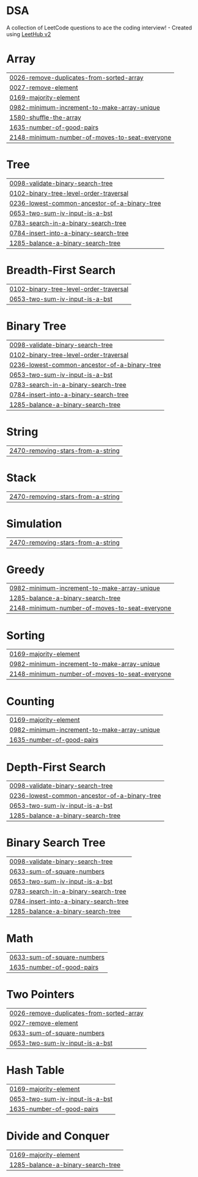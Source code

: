 # DSA
A collection of LeetCode questions to ace the coding interview! - Created using [LeetHub v2](https://github.com/arunbhardwaj/LeetHub-2.0)


# Array
|  |
| ------- |
| [0026-remove-duplicates-from-sorted-array](https://github.com/Priyanshu-Sarkar03/DSA/tree/master/0026-remove-duplicates-from-sorted-array) |
| [0027-remove-element](https://github.com/Priyanshu-Sarkar03/DSA/tree/master/0027-remove-element) |
| [0169-majority-element](https://github.com/Priyanshu-Sarkar03/DSA/tree/master/0169-majority-element) |
| [0982-minimum-increment-to-make-array-unique](https://github.com/Priyanshu-Sarkar03/DSA/tree/master/0982-minimum-increment-to-make-array-unique) |
| [1580-shuffle-the-array](https://github.com/Priyanshu-Sarkar03/DSA/tree/master/1580-shuffle-the-array) |
| [1635-number-of-good-pairs](https://github.com/Priyanshu-Sarkar03/DSA/tree/master/1635-number-of-good-pairs) |
| [2148-minimum-number-of-moves-to-seat-everyone](https://github.com/Priyanshu-Sarkar03/DSA/tree/master/2148-minimum-number-of-moves-to-seat-everyone) |
# Tree
|  |
| ------- |
| [0098-validate-binary-search-tree](https://github.com/Priyanshu-Sarkar03/DSA/tree/master/0098-validate-binary-search-tree) |
| [0102-binary-tree-level-order-traversal](https://github.com/Priyanshu-Sarkar03/DSA/tree/master/0102-binary-tree-level-order-traversal) |
| [0236-lowest-common-ancestor-of-a-binary-tree](https://github.com/Priyanshu-Sarkar03/DSA/tree/master/0236-lowest-common-ancestor-of-a-binary-tree) |
| [0653-two-sum-iv-input-is-a-bst](https://github.com/Priyanshu-Sarkar03/DSA/tree/master/0653-two-sum-iv-input-is-a-bst) |
| [0783-search-in-a-binary-search-tree](https://github.com/Priyanshu-Sarkar03/DSA/tree/master/0783-search-in-a-binary-search-tree) |
| [0784-insert-into-a-binary-search-tree](https://github.com/Priyanshu-Sarkar03/DSA/tree/master/0784-insert-into-a-binary-search-tree) |
| [1285-balance-a-binary-search-tree](https://github.com/Priyanshu-Sarkar03/DSA/tree/master/1285-balance-a-binary-search-tree) |
# Breadth-First Search
|  |
| ------- |
| [0102-binary-tree-level-order-traversal](https://github.com/Priyanshu-Sarkar03/DSA/tree/master/0102-binary-tree-level-order-traversal) |
| [0653-two-sum-iv-input-is-a-bst](https://github.com/Priyanshu-Sarkar03/DSA/tree/master/0653-two-sum-iv-input-is-a-bst) |
# Binary Tree
|  |
| ------- |
| [0098-validate-binary-search-tree](https://github.com/Priyanshu-Sarkar03/DSA/tree/master/0098-validate-binary-search-tree) |
| [0102-binary-tree-level-order-traversal](https://github.com/Priyanshu-Sarkar03/DSA/tree/master/0102-binary-tree-level-order-traversal) |
| [0236-lowest-common-ancestor-of-a-binary-tree](https://github.com/Priyanshu-Sarkar03/DSA/tree/master/0236-lowest-common-ancestor-of-a-binary-tree) |
| [0653-two-sum-iv-input-is-a-bst](https://github.com/Priyanshu-Sarkar03/DSA/tree/master/0653-two-sum-iv-input-is-a-bst) |
| [0783-search-in-a-binary-search-tree](https://github.com/Priyanshu-Sarkar03/DSA/tree/master/0783-search-in-a-binary-search-tree) |
| [0784-insert-into-a-binary-search-tree](https://github.com/Priyanshu-Sarkar03/DSA/tree/master/0784-insert-into-a-binary-search-tree) |
| [1285-balance-a-binary-search-tree](https://github.com/Priyanshu-Sarkar03/DSA/tree/master/1285-balance-a-binary-search-tree) |
# String
|  |
| ------- |
| [2470-removing-stars-from-a-string](https://github.com/Priyanshu-Sarkar03/DSA/tree/master/2470-removing-stars-from-a-string) |
# Stack
|  |
| ------- |
| [2470-removing-stars-from-a-string](https://github.com/Priyanshu-Sarkar03/DSA/tree/master/2470-removing-stars-from-a-string) |
# Simulation
|  |
| ------- |
| [2470-removing-stars-from-a-string](https://github.com/Priyanshu-Sarkar03/DSA/tree/master/2470-removing-stars-from-a-string) |
# Greedy
|  |
| ------- |
| [0982-minimum-increment-to-make-array-unique](https://github.com/Priyanshu-Sarkar03/DSA/tree/master/0982-minimum-increment-to-make-array-unique) |
| [1285-balance-a-binary-search-tree](https://github.com/Priyanshu-Sarkar03/DSA/tree/master/1285-balance-a-binary-search-tree) |
| [2148-minimum-number-of-moves-to-seat-everyone](https://github.com/Priyanshu-Sarkar03/DSA/tree/master/2148-minimum-number-of-moves-to-seat-everyone) |
# Sorting
|  |
| ------- |
| [0169-majority-element](https://github.com/Priyanshu-Sarkar03/DSA/tree/master/0169-majority-element) |
| [0982-minimum-increment-to-make-array-unique](https://github.com/Priyanshu-Sarkar03/DSA/tree/master/0982-minimum-increment-to-make-array-unique) |
| [2148-minimum-number-of-moves-to-seat-everyone](https://github.com/Priyanshu-Sarkar03/DSA/tree/master/2148-minimum-number-of-moves-to-seat-everyone) |
# Counting
|  |
| ------- |
| [0169-majority-element](https://github.com/Priyanshu-Sarkar03/DSA/tree/master/0169-majority-element) |
| [0982-minimum-increment-to-make-array-unique](https://github.com/Priyanshu-Sarkar03/DSA/tree/master/0982-minimum-increment-to-make-array-unique) |
| [1635-number-of-good-pairs](https://github.com/Priyanshu-Sarkar03/DSA/tree/master/1635-number-of-good-pairs) |
# Depth-First Search
|  |
| ------- |
| [0098-validate-binary-search-tree](https://github.com/Priyanshu-Sarkar03/DSA/tree/master/0098-validate-binary-search-tree) |
| [0236-lowest-common-ancestor-of-a-binary-tree](https://github.com/Priyanshu-Sarkar03/DSA/tree/master/0236-lowest-common-ancestor-of-a-binary-tree) |
| [0653-two-sum-iv-input-is-a-bst](https://github.com/Priyanshu-Sarkar03/DSA/tree/master/0653-two-sum-iv-input-is-a-bst) |
| [1285-balance-a-binary-search-tree](https://github.com/Priyanshu-Sarkar03/DSA/tree/master/1285-balance-a-binary-search-tree) |
# Binary Search Tree
|  |
| ------- |
| [0098-validate-binary-search-tree](https://github.com/Priyanshu-Sarkar03/DSA/tree/master/0098-validate-binary-search-tree) |
| [0633-sum-of-square-numbers](https://github.com/Priyanshu-Sarkar03/DSA/tree/master/0633-sum-of-square-numbers) |
| [0653-two-sum-iv-input-is-a-bst](https://github.com/Priyanshu-Sarkar03/DSA/tree/master/0653-two-sum-iv-input-is-a-bst) |
| [0783-search-in-a-binary-search-tree](https://github.com/Priyanshu-Sarkar03/DSA/tree/master/0783-search-in-a-binary-search-tree) |
| [0784-insert-into-a-binary-search-tree](https://github.com/Priyanshu-Sarkar03/DSA/tree/master/0784-insert-into-a-binary-search-tree) |
| [1285-balance-a-binary-search-tree](https://github.com/Priyanshu-Sarkar03/DSA/tree/master/1285-balance-a-binary-search-tree) |
# Math
|  |
| ------- |
| [0633-sum-of-square-numbers](https://github.com/Priyanshu-Sarkar03/DSA/tree/master/0633-sum-of-square-numbers) |
| [1635-number-of-good-pairs](https://github.com/Priyanshu-Sarkar03/DSA/tree/master/1635-number-of-good-pairs) |
# Two Pointers
|  |
| ------- |
| [0026-remove-duplicates-from-sorted-array](https://github.com/Priyanshu-Sarkar03/DSA/tree/master/0026-remove-duplicates-from-sorted-array) |
| [0027-remove-element](https://github.com/Priyanshu-Sarkar03/DSA/tree/master/0027-remove-element) |
| [0633-sum-of-square-numbers](https://github.com/Priyanshu-Sarkar03/DSA/tree/master/0633-sum-of-square-numbers) |
| [0653-two-sum-iv-input-is-a-bst](https://github.com/Priyanshu-Sarkar03/DSA/tree/master/0653-two-sum-iv-input-is-a-bst) |
# Hash Table
|  |
| ------- |
| [0169-majority-element](https://github.com/Priyanshu-Sarkar03/DSA/tree/master/0169-majority-element) |
| [0653-two-sum-iv-input-is-a-bst](https://github.com/Priyanshu-Sarkar03/DSA/tree/master/0653-two-sum-iv-input-is-a-bst) |
| [1635-number-of-good-pairs](https://github.com/Priyanshu-Sarkar03/DSA/tree/master/1635-number-of-good-pairs) |
# Divide and Conquer
|  |
| ------- |
| [0169-majority-element](https://github.com/Priyanshu-Sarkar03/DSA/tree/master/0169-majority-element) |
| [1285-balance-a-binary-search-tree](https://github.com/Priyanshu-Sarkar03/DSA/tree/master/1285-balance-a-binary-search-tree) |
